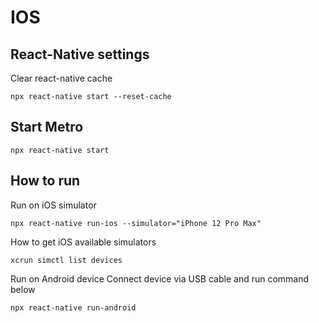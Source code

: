 # IOS

## React-Native settings

Clear react-native cache

```
npx react-native start --reset-cache
```

## Start Metro

```
npx react-native start
```

## How to run

Run on iOS simulator

```
npx react-native run-ios --simulator="iPhone 12 Pro Max"
```

How to get iOS available simulators

```
xcrun simctl list devices
```

Run on Android device
Connect device via USB cable and run command below

```
npx react-native run-android
```
